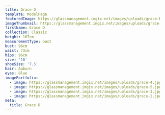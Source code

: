 ```yaml
---
title: Grace D
template: ModelPage
featuredImage: https://glassmanagement.imgix.net/images/uploads/grace-banner.jpg
imageThumbnail: https://glassmanagement.imgix.net/images/uploads/grace-3.jpg
firstName: Grace D
collection: Classic
height: 167cm
measurementType: bust
bust: 96cm
waist: 73cm
hips: 96cm
size: '10'
shoeSize: '7.5'
hair: Auburn
eyes: Blue
imagePortfolio:
  - image: https://glassmanagement.imgix.net/images/uploads/grace-4.jpg
  - image: https://glassmanagement.imgix.net/images/uploads/grace-5.jpg
  - image: https://glassmanagement.imgix.net/images/uploads/grace-3.jpg
  - image: https://glassmanagement.imgix.net/images/uploads/grace-2.jpg
meta:
  title: Grace D
---
```


